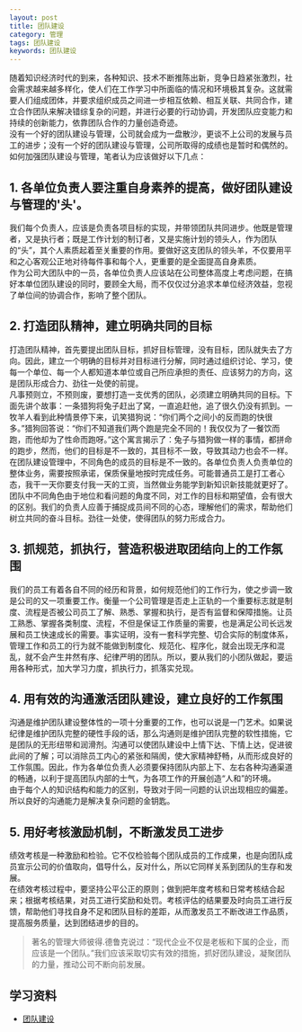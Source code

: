 ```yaml
---
layout: post
title: 团队建设
category: 管理
tags: 团队建设
keywords: 团队建设
---
```


随着知识经济时代的到来，各种知识、技术不断推陈出新，竞争日趋紧张激烈，社会需求越来越多样化，使人们在工作学习中所面临的情况和环境极其复杂。这就需要人们组成团体，并要求组织成员之间进一步相互依赖、相互关联、共同合作，建立合作团队来解决错综复杂的问题，并进行必要的行动协调，开发团队应变能力和持续的创新能力，依靠团队合作的力量创造奇迹。<br>
没有一个好的团队建设与管理，公司就会成为一盘散沙，更谈不上公司的发展与员工的进步；没有一个好的团队建设与管理，公司所取得的成绩也是暂时和偶然的。如何加强团队建设与管理，笔者认为应该做好以下几点：

## 1. 各单位负责人要注重自身素养的提高，做好团队建设与管理的'头'。
我们每个负责人，应该是负责各项目标的实现，并带领团队共同进步。他既是管理者，又是执行者；既是工作计划的制订者，又是实施计划的领头人，作为团队的“头”，其个人素质起着至关重要的作用。要做好这支团队的领头羊，不仅要用平和之心客观公正地对待每件事和每个人，更重要的是全面提高自身素质。<br>
作为公司大团队中的一员，各单位负责人应该站在公司整体高度上考虑问题，在搞好本单位团队建设的同时，要顾全大局，而不仅仅过分追求本单位经济效益，忽视了单位间的协调合作，影响了整个团队。

## 2. 打造团队精神，建立明确共同的目标
打造团队精神，首先要提出团队目标，抓好目标管理，没有目标，团队就失去了方向。因此，建立一个明确的目标并对目标进行分解，同时通过组织讨论、学习，使每一个单位、每一个人都知道本单位或自己所应承担的责任、应该努力的方向，这是团队形成合力、劲往一处使的前提。<br>
凡事预则立，不预则废，要想打造一支优秀的团队，必须建立明确共同的目标。下面先讲个故事：一条猎狗将兔子赶出了窝，一直追赶他，追了很久仍没有抓到。一牧羊人看到此种情景停下来，讥笑猎狗说：“你们两个之间小的反而跑的快很多。”猎狗回答说：“你们不知道我们两个跑是完全不同的！我仅仅为了一餐饮而跑，而他却为了性命而跑呀。”这个寓言揭示了：兔子与猎狗做一样的事情，都拼命的跑步，然而，他们的目标是不一致的，其目标不一致，导致其动力也会不一样。<br>
在团队建设管理中，不同角色的成员的目标是不一致的。各单位负责人负责单位的整体业务，需要按照承诺，保质保量地按时完成任务。可能普通员工是打工者心态，我干一天你要支付我一天的工资，当然做业务能学到新知识新技能就更好了。团队中不同角色由于地位和看问题的角度不同，对工作的目标和期望值，会有很大的区别。我们的负责人应善于捕捉成员间不同的心态，理解他们的需求，帮助他们树立共同的奋斗目标。劲往一处使，使得团队的努力形成合力。

## 3. 抓规范，抓执行，营造积极进取团结向上的工作氛围
我们的员工有着各自不同的经历和背景，如何规范他们的工作行为，使之步调一致是公司的又一项重要工作。衡量一个公司管理是否走上正轨的一个重要标志就是制度、流程是否被公司员工了解、熟悉、掌握和执行，是否有监督和保障措施。让员工熟悉、掌握各类制度、流程，不但是保证工作质量的需要，也是满足公司长远发展和员工快速成长的需要。事实证明，没有一套科学完整、切合实际的制度体系，管理工作和员工的行为就不能做到制度化、规范化、程序化，就会出现无序和混乱，就不会产生井然有序、纪律严明的团队。所以，要从我们的小团队做起，要运用各种形式，加大学习力度，抓执行力，抓落实兑现。

## 4. 用有效的沟通激活团队建设，建立良好的工作氛围
沟通是维护团队建设整体性的一项十分重要的工作，也可以说是一门艺术。如果说纪律是维护团队完整的硬性手段的话，那么沟通则是维护团队完整的软性措施，它是团队的无形纽带和润滑剂。沟通可以使团队建设中上情下达、下情上达，促进彼此间的了解；可以消除员工内心的紧张和隔阂，使大家精神舒畅，从而形成良好的工作氛围。因此，作为各单位负责人必须要保持团队内部上下、左右各种沟通渠道的畅通，以利于提高团队内部的士气，为各项工作的开展创造“人和”的环境。<br>
由于每个人的知识结构和能力的区别，导致对于同一问题的认识出现相应的偏差。所以良好的沟通能力是解决复杂问题的金钥匙。

## 5. 用好考核激励机制，不断激发员工进步
绩效考核是一种激励和检验。它不仅检验每个团队成员的工作成果，也是向团队成员宣示公司的价值取向，倡导什么，反对什么，所以它同样关系到团队的生存和发展。<br>
在绩效考核过程中，要坚持公平公正的原则；做到把年度考核和日常考核结合起来；根据考核结果，对员工进行奖励和处罚。考核评估的结果要及时向员工进行反馈，帮助他们寻找自身不足和团队目标的差距，从而激发员工不断改进工作品质，提高服务质量，达到团结进步的目的。<br>

>著名的管理大师彼得.德鲁克说过：“现代企业不仅是老板和下属的企业，而应该是一个团队。”我们应该采取切实有效的措施，抓好团队建设，凝聚团队的力量，推动公司不断向前发展。

## 学习资料
* [团队建设](http://wiki.mbalib.com/wiki/%E5%9B%A2%E9%98%9F%E5%BB%BA%E8%AE%BE)